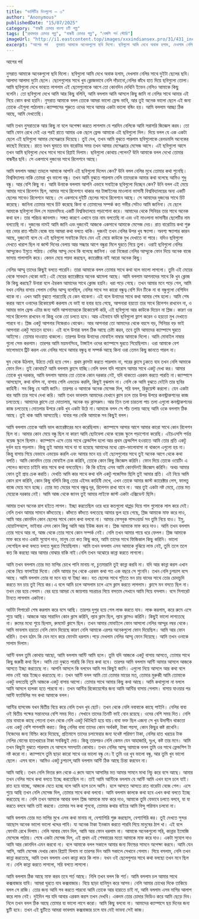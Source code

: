 ```yaml
---
title: "ভার্সিটির দিনগুলো – ৩"
author: "Anonymous"
publishedDate: "15/07/2025"
category: "বান্ধবী চোদার বাংলা চটি গল্প"
tags: ["প্রথমবার চোদার গল্প", "বান্ধবী চোদার গল্প", "বেঙ্গলি পর্ন স্টোরি"]
imageUrl: "http://i1.eastcontent.top/images/xxxindiansex.pro/31/431_increased.jpg"
excerpt: "আগের পর্ব   নুসরাত আমাকে অনেকগুলো ছবি দিলো। ছবিগুলো আমি দেখে অবাক হলাম, দেখলাম নেলির সাথে দুইটা ছেলের ছবি। আলাদা আলাদা দুটো ছেলে। ছেলেগুলোর সাথে খুব ক্লোজভাবে নেলি দাঁড়ানো,নেলির কাঁধে হাত দিয়ে ছবিগু..."
---
```


আগের পর্ব


নুসরাত আমাকে অনেকগুলো ছবি দিলো। ছবিগুলো আমি দেখে অবাক হলাম, দেখলাম নেলির সাথে দুইটা ছেলের ছবি। আলাদা আলাদা দুটো ছেলে। ছেলেগুলোর সাথে খুব ক্লোজভাবে নেলি দাঁড়ানো,নেলির কাঁধে হাত দিয়ে ছবিগুলো তোলা। আমি ছবিগুলো দেখে ভাবতে লাগলাম এই ছেলেগুলোকে আগে তো কোনদিন দেখিনি ইভেন নেলিও আমাকে কিছু বলেনি। তো ছবিগুলো দেখে আমি আর কিছু বলিনি, আমি বললাম আমি আসলে কিছু জানি না নেলির সাথে আমার এই নিয়ে কোন কথা হয়নি। নুসরাত আমাকে বলল তোকে আমরা ভালো ফ্রেন্ড ভাবি, আর তুই অনেক ভালো ছেলে এই জন্য তোকে এইগুলা পাঠালাম।ক্যাম্পাসের শুরুতে ওদের সাথে আমার একটা ভালো বন্ডিং হয়। আমি বললাম আচ্ছা ঠিক আছে, আমি দেখতেছি।


আমি তখন নুসরাতকে আর কিছু না বলে অপেক্ষা করতে লাগলাম যে পরদিন নেলিকে আমি সরাসরি জিজ্ঞেস করব। তো আমি ফোন রেখে দেই এর পরই রাতে আমার এক ছেলে ফ্রেন্ড আমাকে এই ছবিগুলো দিল। দিয়ে বলল যে এক একটা ছেলে এই ছবিগুলো আমার মেসেঞ্জারে দিয়েছে। তুই দেখ, তখন আমি বুঝতে পারলাম ছবিগুলোকে রেনডমলি অনেকের কাছেই দিয়েছে। রাতে যখন ঘুমাতে যাব বারোটার সময় তখন আমার মেসেঞ্জারে মেসেজ আসে। এই ছবিগুলো আসে তখন আমি ছবিগুলো দেখে সাথে সাথে রিপ্লাই দিলাম। ছবিগুলো কোথায় পেলেন? উনি আমাকে বলল দেখো তোমার বান্ধবীর ছবি। সে একসাথে দুজনের সাথে রিলেশনে আছে।


আমি বললাম আচ্ছা তাহলে আমাকে আপনি এই ছবিগুলো দিলেন কেন? উনি বলল নেলির মুখে তোমার কথা শুনেছি। বিশ্ববিদ্যালয় নাকি তোমরা খুব ভালো বন্ধু। তখন আমি বুঝতে পারলাম নেলি তাদেরকে আমার কথা বলেছে আমিও শুধু বন্ধু। আর বেশি কিছু না। আমি উনাকে বললাম আপনি এভাবে সবাইকে ছবিগুলো দিচ্ছেন কেন? উনি বলল এই মেয়ে আমার সাথে রিলেশন ছিল, আমার সাথে রিলেশনে থাকার পর টাঙ্গাইলের মাওলানা ভাসানী বিশ্ববিদ্যালয়ের অন্য একটি ছেলের সাথেও রিলেশনে আছে। সে একসাথে দুইটি ছেলের সাথে রিলেশনে আছে। সে আমাদের দুজনের সাথে চিট করেছে। জানিনা তোমার সাথে চিট করেছে কিনা বা তোমাদের সম্পর্ক কত গভীর সেটাও আমি জানিনা। যে ছেলে আমাকে ছবিগুলো দিল সে ময়মনসিংহ একটি বিশ্ববিদ্যালয়ে পড়াশোনা করে। আমাদের থেকে সিনিয়র তার সাথে অনেক কথা হল। তার পরিচয় জানলাম। সঙ্গত কারণে এখানে তার নাম বলতেছি না এবং ওই মাওলানা ভাসানীর ছেলেটির নাম বলতেছি না। দুজনের নামই আমি জানি এবং দুজনেই আজকে একসাথে আমাকে মেসেজ দেয়। রাত বারোটায় কথা শুরু হয় ভোর রাত পাঁচটা বেজে যায় আমরা কথা বলতে থাকি। দুজনই তখন নেলির উপর খুব ক্ষ্যাপা। অবশ্য ক্ষ্যাপার কারন আছে, দুজনেই বলে যে এই ছবিগুলো সবাইকে দিবে যেন এই মেয়ে কাউকে মুখ দেখাতে না পারে। যদিও ছবিগুলো দেখতে খারাপ ছিল না জাস্ট দিনের বেলায় আর সন্ধ্যার আগে বন্ধুরা মিলে ঘুরতে গিয়ে তুলা। ওরাই ছবিগুলো নেলির আম্মুকেও ইমুতে পাঠায়। নেলির আম্মু দেখে কি বলেছে জানিনা। ওরা নিজেরা নেলির আম্মুকে ফোন দিয়ে অনেক বাজে ভাসায় গালাগালি করে। কেমন মেয়ে পয়দা করছেন, ক্যারেক্টার নাই আরো অনেক কিছু।


নেলির আম্মু তাদের কিছুই বলতে পারেনি। তারা আমাকে বলল তোমার সাথে কথা বলে ভালো লাগলো। তুমি এই মেয়ের থেকে সাবধান থেকো ভাই।এই মেয়ের ক্যারেক্টারে অনেক ঝামেলা আছে। আমি বললাম আপনাদের সাথে কি খুব ক্লোজ কি কিছু করছে? উনারা বলে ঐরকম আমাদের সাথে ক্লোজ হয়নি। ধরা পড়ে গেছে। তখন আমার মনে পড়ে গেল, আমি যখন নেলির বাসায় গেলাম নেলির আম্মু বলেছিল, নেলির সাথে সব কারো বন্ধুত্ব বেশি দিন টিকে না বা বন্ধুগুলো বেশিদিন থাকে না। এখন আমি বুঝতে পারতেছি যে কেন থাকেনা। এই বলে উনাদের সাথে কথা আমার শেষ হলো। আমি শেষ করার আগে ওনাদের রিকোয়েস্ট করলাম যে ভাই যা হবার হয়ে গেছে, আপনারা হয়তো তার সাথে রিলেশন রাখবেন না, ও আমার ভাল ফ্রেন্ড এটার জন্য আমি আপনাদেরকে রিকোয়েস্ট করি, এই ছবিগুলো আর কাউকে দিয়েন না প্লিজ। কারণ ওর সাথে রিলেশন রাখবেন না কিন্তু ওকে তো চলতে হবে। আর এইভাবে যদি ছবিগুলো ফ্লাশ করেন ও হয়তো মুখ দেখাতে পারবে না। প্লিজ একটু আপনার নিজেরাও বোঝেন। আর আপনারা তো আমাদের থেকে বয়সে বড়, সিনিয়র বড় ভাই আপনারা একটু সচেতন হবেন। এই বলে উনারা বলল ঠিক আছে চেষ্টা করব, তবে তুমি আমাদের ক্যাম্পাসে ঘুরতে আইসো। তোমার দাওয়াত থাকলো। তারপর উনার উনাদের মোবাইল নাম্বার আমাকে দিলো। আমি মোবাইল নাম্বার গুলো সেভ করলাম। তারপর আমি ময়মনসিংহ, টাঙ্গাইল ওদের ক্যাম্পাসে ঘুরতে গিয়েছিলাম। ওরা আমাকে বেশ ভালোভাবে ট্রিট করল এবং নেলির সাথে আমার বন্ধুত্ব বা সম্পর্ক আছে কিনা ওরা তেমন কিছু জানতে পারল না।


ঘুম থেকে উঠলাম, উঠতে দেরি হয়ে গেল। প্রথম ক্লাসটা করতে পারলাম না, পরের ক্লাসে ঢুকতে যাব তখন নেলি আমাকে ফোন দিল। তুই কোথায়? আমি বললাম ক্লাসে যাচ্ছি।নেলি বলল যদি পারোস আমার সাথে একটু দেখা কর। আমার তোকে খুব দরকার, আমি বললাম আমার তো তোকে কোন দরকার নেই, যদি থাকতো এরকম করতে পারতি না।ক্যাম্পাসে আসছোস, কথা বলিস না, বাসায় গেলি এভয়েড করলি, কিছুই বুঝলাম না। নেলি কে আমি বুঝতে দেইনি তার ছবির কাহিনী। সব কিছু যে আমি জানি। তারপর ও আমাকে অনেক মেসেজ দিল, সরি বলল, রিকুয়েস্ট করলো। যেন একটা বার আমি তার সাথে দেখা করি। আমি তখন ভাবলাম আমাদের যেখানে ক্লাস চলে তার উপর উপরে কনস্ট্রাকশনের কাজ চলতেছে। আমাদের ক্লাসে তো দোতালায়, অনেক বড় ক্লাসরুম। আর তিন তলা চারতলা পাচ তলা এগুলো কনস্ট্রাকশনের কাজ চলতেছে।দোতলার উপরে কেউ খুব একটা উঠে না।আমাকে বলল সে পাঁচ তলায় আছে আমি ওকে বললাম ঠিক আছে। তুই থাক আমি আসতেছি। যাবার পর নেকি আমাকে সব কিছুই বলল।


আমি বললাম তোকে আমি ভাল ক্যারেক্টারের মনে করেছিলাম। ক্যাম্পাসে আসার আগে আমার কারো সাথে কোন রিলেশন ছিল না। আমার কোন মেয়ে বন্ধু ছিল না কারণ আমি ছোটবেলা থেকে বয়েজ স্কুলে পড়াশোনা করেছি। এইচএসসি পর্যন্ত বয়েজ স্কুলে ছিলাম। ক্যাম্পাসে এসে তোর সাথে ফ্রেন্ডশিপ হলো আর প্রথম ফ্রেন্ডশিপ হওয়াতে আমি তোর প্রতি একটু দুর্বল হয়ে পড়লাম। কিন্তু তুই আমার সাথে যা যা হয়েছে আমাদের মধ্যে প্রেম-ভালোবাসা না থাকলে এগুলো হয় না। কিন্তু বাসায় গিয়ে যেভাবে এভয়েড করলি এবং আমার মনে হয় ওই ছেলেগুলোর সাথে তুই অনেক আগে থেকে কথা বলতি। আমি কোনদিন তোর মোবাইল চেক করিনি, তোকে কোন কিছু জিজ্ঞেস করিনি। ফোন দিয়ে তোকে ওয়েটিং এ পেলেও জানতে চাইনি কার সাথে কথা বলতেছিস। কি কি হইছে এসব আমি কোনদিনই জিজ্ঞেস করিনি। অথচ আমার ফোন তুই প্রায় চেক করতি। দেখতি আমি কার সাথে কথা বলি একটু পজেসিভ ছিলি তুই আমার প্রতি। এই নিয়ে আমি কোন রাগ করিনি, কোন কিছু বলিনি কিন্তু তোর এইসব কাহিনী দেখে, এখন তোকে আমার জাস্ট ক্যারেক্টার লেস, ফালতু বাজে মেয়ে মনে হচ্ছে। তোর মত মেয়ের সাথে বন্ধুত্ব দূর, রিলেশন রাখা যাবে না। আর তুই একটা নষ্ট মেয়ে, তোর মত মেয়েকে দরকার নেই। আমি আজ থেকে জানব তুই আমার লাইফে জাস্ট একটা এক্সিডেন্ট ছিলি।


আমার তখন অনেক রাগ হইতে লাগল। ইচ্ছা করতেছিল ওরে ধরে কতগুলো থাপ্পড় দিয়ে গাল গুলোকে লাল করে দেই।নেলি তখন আমার সামনে কাঁদতেছে। কাঁদতে কাঁদতে বলতেছে আমার ভুল হয়ে গেছে, প্লিজ আমাকে মাফ করে দাও, আমি আর কোনদিন কোন ছেলের সাথে কোন কথা বলবো না। আমার ফেসবুক পাসওয়ার্ড সব তুমি নিয়ে যাও। ইমু, হোয়াটসঅ্যাপ, ভাইবার এসব কোন কিছু আমি আর ইউজ করব না। প্লিজ আমাকে মাফ করে দাও। আমি তখন বললাম তোর সাথে আর না, আজ থেকে তোর সাথে কোন সম্পর্ক নেই। নেলি তখন আমার পায়ে ধরে ফেলল। প্লিজ আমাকে মাফ করে দাও একটা সুযোগ দাও, মানুষ তো কত কিছু করে, আমি তাদের সাথে ফিজিকাল কিছু করিনি। ভালো লেগেছিল কথা বলতে বলতে ঘুরতে গিয়েছিলাম। আমি তখন বললাম এসব আমাকে বুঝিয়ে লাভ নেই, তুমি তলে তলে কত কি করছো আর আমার বোঝার বাকি নাই।নেলি তখন অঝোরে কান্না করতে লাগলো।


আমি তখন বললাম তোর মত মাগির চোখে পানি মানায় না, চুতমারানি তুই কান্না করবি না। যদি আর কান্না করস এখান থেকে নিচে ফালাইয়া দিবো। নেলি আমার মুখ থেকে এরকম কথা গত এক বছরে সে শুনেনি। তখন নেলি চুপচাপ বসে আছে। আমি বললাম তোর যা মনে হয় যা ইচ্ছা কর। যত ছেলের সাথে শুইতে মন চায় যাদের সাথে তোর চোদাচুদি করতে মন চায় তুই গিয়ে কর।এ বলে আমি চলে আসলাম চলে এসে ক্লাস করতে লাগলাম। ক্লাসে মন বসতে ছিল না। তখন বের হয়ে গেলাম। বের হয়ে আমরা যে জায়গায় সচরাচর গিয়ে বসতাম সেখানে আমি গিয়ে বসলাম। বসে সিগারেট টানতে লাগলাম একটানা।


আটটা সিগারেট শেষ করলাম করে বসে আছি। তারপর দুপুর হয়ে গেল লাঞ্চ করতে যাব। লাঞ্চ করলাম, করে রুমে এসে শুয়ে আছি। আজকে আর সারাদিন কোন ক্লাস করিনি, ল্যাব ক্লাস ছিল, ল্যাব ক্লাসও করিনি। কিছুই ভালো লাগতেছে না। রুমের মধ্যে শুয়ে ছিলাম, রুমমেট ক্লাসে ছিল। তখন আমার মোবাইলে ফোন আসলো নেলির আম্মুর নম্বর থেকে। আমি ভাবলাম হয়তো নেলি ফোন দিয়েছে কারণ নেলি আমাকে এরপর অনেকগুলো ফোন দিয়েছিল। আমি আর ফোন ধরিনি। তখন হঠাৎ কি যেন মনে করে ফোনটা ধরলাম।পড়ে দেখলাম নেলির আম্মু ফোন দিয়েছে। আমি তখন ওনাকে সালাম দিলাম।


আন্টি বলল তুমি কোথায় আছো, আমি বললাম আন্টি আমি হলে। তুমি যদি আজকে একটু বাসায় আসতে, তোমার সাথে কিছু জরুরী কথা ছিল। আমি তো বুঝতে পারছি কি নিয়ে কথা হবে। তারপর আমি বললাম আন্টি আমার আসলে আজকে আসতে ইচ্ছা করতেছে না। আপনি আসলে কি বলবেন আমি সব কিছুই জানি। এগুলো নিয়ে আসলে আর কথা বলে লাভ নেই আর ইচ্ছেও করতেছে না। তখন আন্টি বলল আমি তো তোমার মায়ের মত, তোমার মুরুব্বী আমি তোমাকে একটু বলতেছি তুমি আজকে একটু বাসায় আসো। তোমার সাথে আমার কিছু কথা আছে। আমি কথাগুলো না বললে আমি আসলে হালকা হতে পারবো না। তখন আন্টির রিকোয়েস্টের জন্য আমি আন্টির বাসায় গেলাম। বাসায় যাওয়ার পর আন্টি ফ্যামিলির সব কথা আমাকে বলল।


আন্টির হাসবেন্ড যখন দ্বিতীয় বিয়ে করে নেলি তখন খুব ছোট। তখন থেকে নেলি নবাবাকে কাছে পাইনি। নেলির বাবা ওই দ্বিতীয় পক্ষের সন্তানদের বেশি সময় দিত। সেখানে তাদের তিনটি ভাই বোন রয়েছে। ওদের বেশি সময় দিত। নেলি তার বাবাকে কাছে পেতনা তখন থেকে নেলি একটু খিটখিটে হয়ে যায়।বাবা ভক্ত ছিল এজন্য সে খুব উদাসীন থাকতো এবং একটু বেশি পাগলামি করত। কিন্তু নেলির বাবা তাদের কোন অর্থকষ্ট, টাকা পয়সা, কোন কিছুর কষ্ট রাখেনি। নিজেদের জন্য বিল্ডিং করে দিয়েছে, প্রতিমাসে তাদের চলাফেরার জন্য যথেষ্ট পরিমাণ টাকা, নেলির হাত খরচের টাক নেলির বোনের হাতখরচের টাকা সবকিছুই দেয়। কিন্তু তারপরও নেলি কেমন যেন আহাজারি, দুঃখ, কষ্ট তার মনে। আমি তখন কিছুটা বুঝতে পারলাম যে আসলে সমস্যাটা কোথায়। তখন নেলির আম্মু আমাকে বলল তুমি ওর সাথে ফ্রেন্ডশিপ টা নষ্ট করো না। ক্যাম্পাসে তুমি ছাড়া কারো সাথে ওর ভালো বন্ধু নে।ই তুমি ওর খুব ভালো বন্ধু, আর তুমি খুব ভালো ছেলে। এসব বলে। আমিও একটু চুপচাপ,আমি বললাম আন্টি ঠিক আছে চিন্তা করবেন না।


আমি আছি। তখন নেলি ভিতর রুম থেকে এ রুমে আসে আসামির মত আমার সামনে মাথা নিচু করে বসে আছে। আমার তখন নেলির সাথে কথা বলতে ইচ্ছে করতেছিল না। তাই আমি আন্টিকে বললাম যে আন্টি আমি এখন হলে চলে যাই। রাত হয়ে যাচ্ছে, আজকে যেতে হচ্ছে বলে আমি হলে চলে আসি। হলে আসতে আসতে রাত বারোটা বেজে গেল। এসে শুয়ে আছি তখন নেলি মেসেজ দিল, তোমার সাথে কথা বলবো। আমি বললাম কালকে কথা হবে এখন কথা বলতে ইচ্ছে করতেছে না। নেলি তখন আমাকে আবার বলল প্লিজ আমাকে মাফ করে দাও, আমাকে তুমি যেভাবে চলতে বলবে, যা যা করতে বলবে আমি তাই করবো। তোমার সব কথা শুনবো, তোমার কথার বাইরে আমি বিন্দু পরিমান চলবো না।


আমি বললাম তোর মত মাগির মুখে এসব কথা মানায় না, বেশ্যাগিরি শুরু করছোস, বেশ্যাগিরি কর। তুই দেখতে সুন্দর আছোস অনেক ভালো ভালো খদ্দের পাবি। যা অনেক টাকা ইনকাম করতে পারবি গিয়ে মানুষের ঠাপ খা। এই বলে ফোনটা রেখে দিলাম। নেলি আবার ফোন দিল, আমি আর ফোন ধরলাম না। আমাকে অনেকগুলো সরি, কান্নার ইমোজি মেসেজে পাঠায়। শেষে একটা মেসেজ দিল, এই প্রথম এই শেষবারের মতো আমাকে মাফ করে দাও। একটা সুযোগ দাও আমি আর কোনদিন এমন করবো না। বলে আমাকে বলল সকালে আমার জন্য ফিল্ডের সামনে অপেক্ষা করবে। আমি যেন আসি, আমি মেসেজ দেখার কোন রিপ্লাই দিলাম না তারপর দিন আমি সকালে সেখানে গেলাম। গিয়ে বসলাম, নেলি তখন কান্না করতেছে, আমি তখন বললাম এখন কান্না করে কি লাভ। যখন ওই ছেলেগুলার সাথে কথা বলছো তখন মনে ছিল না। নেলি কান্না করতে লাগলো, সরি বলতে লাগলো।


আমি বললাম ঠিক আছে মাফ করব তবে শর্ত আছে। নিলি তখন বলল কি শর্ত। আমি বললাম চল আমার সাথে কক্সবাজার যাবি। আমরা ঘুরতে যাব কক্সবাজার। বিয়ে ছাড়া হানিমুন করে আসব। নেলি আমার চোখের দিকে তাকিয়ে বলল সে রাজি। তোর জন্য আমি সব করতে পারবো আমি তোকে আর হারাতে চাই না, আমি বললাম এসব মাগির আলাপ করে লাভ নেই। দুইদিন পর যদি আবার এরকম করস তখন দেখবি। একদম তোর চোদার ভিডিও করে আমি ছেড়ে দিব। নিলে তখন বলল ঠিক আছে তোমার যা ভালো লাগে করো। আমি কিছু বলবো না। আমাদের ক্যাম্পাসে ছয় দিনের জন্য ছুটি হবে। তখন এই ছুটিতে আমরা ভাবলাম কক্সবাজার চলে যাব যেই ভাবনা সেই কাজ।
